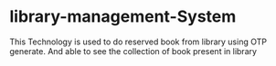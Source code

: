 # library-management-System
This Technology is used to do reserved book from library using OTP generate. And able to see the collection of book present in library
